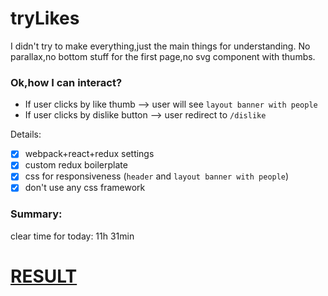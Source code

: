 # tryLikes
I didn't try to make everything,just the main things for understanding.
No parallax,no bottom stuff for the first page,no svg component with thumbs.
### Ok,how I can interact?
* If user clicks by like thumb --> user will see `layout banner with people`
* If user clicks by dislike button --> user redirect to `/dislike`

Details:
- [x] webpack+react+redux settings
- [x] custom redux boilerplate 
- [x] css for responsiveness (`header` and `layout banner with people`)
- [x] don't use any css framework 

### Summary:
clear time for today: 11h 31min 



# [RESULT](http://osmanov.github.io/)
